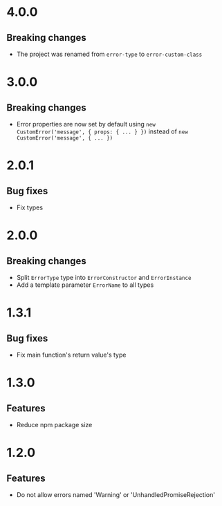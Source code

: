 # 4.0.0

## Breaking changes

- The project was renamed from `error-type` to `error-custom-class`

# 3.0.0

## Breaking changes

- Error properties are now set by default using
  `new CustomError('message', { props: { ... } })` instead of
  `new CustomError('message', { ... })`

# 2.0.1

## Bug fixes

- Fix types

# 2.0.0

## Breaking changes

- Split `ErrorType` type into `ErrorConstructor` and `ErrorInstance`
- Add a template parameter `ErrorName` to all types

# 1.3.1

## Bug fixes

- Fix main function's return value's type

# 1.3.0

## Features

- Reduce npm package size

# 1.2.0

## Features

- Do not allow errors named 'Warning' or 'UnhandledPromiseRejection'
